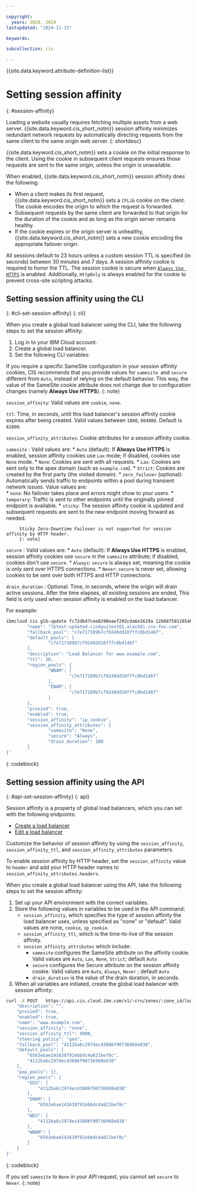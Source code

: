 ```yaml
---

copyright:
  years: 2020, 2024
lastupdated: "2024-11-15"

keywords:

subcollection: cis

---
```


{{site.data.keyword.attribute-definition-list}}

# Setting session affinity
{: #session-affinity}

Loading a website usually requires fetching multiple assets from a web server. {{site.data.keyword.cis_short_notm}} session affinity minimizes redundant network requests by automatically directing requests from the same client to the same origin web server.
{: shortdesc}

{{site.data.keyword.cis_short_notm}} sets a cookie on the initial response to the client. Using the cookie in subsequent client requests ensures those requests are sent to the same origin, unless the origin is unavailable.

When enabled, {{site.data.keyword.cis_short_notm}} session affinity does the following:

* When a client makes its first request, {{site.data.keyword.cis_short_notm}} sets a `CFLib` cookie on the client. The cookie encodes the origin to which the request is forwarded.
* Subsequent requests by the same client are forwarded to that origin for the duration of the cookie and as long as the origin server remains healthy.
* If the cookie expires or the origin server is unhealthy, {{site.data.keyword.cis_short_notm}} sets a new cookie encoding the appropriate failover origin.

All sessions default to 23 hours unless a custom session TTL is specified (in seconds) between 30 minutes and 7 days. A session affinity cookie is required to honor the TTL. The session cookie is secure when [`Always Use HTTPS`](/docs/cis?topic=cis-use-page-rules#page-rules-security) is enabled. Additionally, `HttpOnly` is always enabled for the cookie to prevent cross-site scripting attacks.

## Setting session affinity using the CLI
{: #cli-set-session-affinity}
{: cli}

When you create a global load balancer using the CLI, take the following steps to set the session affinity:

1. Log in to your IBM Cloud account.
1. Create a global load balancer.
1. Set the following CLI variables:

If you require a specific SameSite configuration in your session affinity cookies, CIS recommends that you provide values for `samesite `and `secure` different from `Auto`, instead of relying on the default behavior. This way, the value of the SameSite cookie attribute does not change due to configuration changes (namely **Always Use HTTPS**).
{: note}

`session_affinity`: Valid values are `cookie`, `none`.

`ttl`: Time, in seconds, until this load balancer's session affinity cookie expires after being created. Valid values between `1800`, `604800`. Default is `82800`.

`session_affinity_attributes`: Cookie attributes for a session affinity cookie.

   `samesite`
   :   Valid values are:
      * `Auto` (default): If **Always Use HTTPS** is enabled, session affinity cookies use `Lax` mode; if disabled, cookies use `None` mode.
      * `None`: Cookies are sent with all requests.
      * `Lax`: Cookies are sent only to the apex domain (such as `example.com`).
      * `Strict`: Cookies are created by the first party (the visited domain).
      * `zero_failover` (optional): Automatically sends traffic to endpoints within a pool during transient network issues. Value values are:      
         * `none`: No failover takes place and errors might show to your users.
         * `temporary`: Traffic is sent to other endpoints until the originally pinned endpoint is available.
         * `sticky`: The session affinity cookie is updated and subsequent requests are sent to the new endpoint moving forward as needed.

         Sticky Zero-Downtime Failover is not supported for session affinity by HTTP header.
         {: note}
      
   `secure`
   :   Valid values are:
      * `Auto` (default): If **Always Use HTTPS** is enabled, session affinity cookies use `secure` in the `samesite` attribute; if disabled, cookies don't use `secure`.
      * `Always`: `secure` is always set, meaning the cookie is only sent over HTTPS connections.
      * `Never`: `secure` is never set, allowing cookies to be sent over both HTTPS and HTTP connections.
      
      
   `drain_duration`
   :  Optional. Time, in seconds, where the origin will drain active sessions. After the time elapses, all existing sessions are ended, This field is only used when session affinity is enabled on the load balancer.

For example:

```sh
ibmcloud cis glb-update fc72db47cee8290eaef292cda6e1619a 12b68758126546e0d129c7bbadfa87f0  -s '{
        "name": "lbtest-updated.cindyuitest01.alan501.cns-foo.com",
        "fallback_pool": "c7e717109b7cf9240dd10fffc0bd146f",
        "default_pools": [
                "c7e717109b7cf9240dd10fffc0bd146f"
        ],
        "description": "Load Balancer for www.example.com",
        "ttl": 30,
        "region_pools": {
                "WNAM": [
                        "c7e717109b7cf9240dd10fffc0bd146f"
                ],
                "ENAM": [
                        "c7e717109b7cf9240dd10fffc0bd146f"
                ]
        },
        "proxied": true,
        "enabled": true,
        "session_affinity": "ip_cookie",
        "session_affinity_attributes": {
                "samesite": "None",
                "secure": "Always",
                "drain_duration": 100
        }
}'
```
{: codeblock}

## Setting session affinity using the API
{: #api-set-session-affinity}
{: api}

Session affinity is a property of global load balancers, which you can set with the following endpoints:

* [Create a load balancer](/apidocs/cis#create-load-balancer)
* [Edit a load balancer](/apidocs/cis#edit-load-balancer)

Customize the behavior of session affinity by using the `session_affinity`, `session_affinity_ttl`, and `session_affinity_attributes` parameters.

To enable session affinity by HTTP header, set the `session_affinity` value to `header` and add your
HTTP header names to `session_affinity_attributes.headers`.

When you create a global load balancer using the API, take the following steps to set the session affinity:

1. Set up your API environment with the correct variables.
1. Store the following values in variables to be used in the API command:
    * `session_affinity`, which specifies the type of session affinity the load balancer uses, unless specified as "none" or "default". Valid values are none, `cookie`, `ip_cookie`.
    * `session_affinity_ttl`, which is the time-to-live of the session affinity.
    * `session_affinity_attributes` which include:
        * `samesite` configures the SameSite attribute on the affinity cookie. Valid values are `Auto`, `Lax`, `None`, `Strict`; default `Auto`
        * `secure` configures the Secure attribute on the session affinity cookie. Valid values are `Auto`, `Always`, `Never` ; default `Auto`
        * `drain_duration` is the value of the drain duration, in seconds.
1. When all variables are initiated, create the global load balancer with session affinity:

```sh
curl -X POST   https://api.cis.cloud.ibm.com/v1/:crn/zones/:zone_id/load_balancers   -H 'content-type: application/json'   -H 'x-auth-user-token: Bearer xxxxxx'   -d '{
    "description": "",
    "proxied": true,
    "enabled": true,
    "name": "www.example.com",
    "session_affinity": "none",
    "session_affinity_ttl": 5000,
    "steering_policy": "geo",
    "fallback_pool": "4112ba6c2974ec43886f90736968e838",
    "default_pools": [
        "6563ebae141638f92ebbdc4a821bef8c",
        "4112ba6c2974ec43886f90736968e838"
    ],
    "pop_pools": {},
    "region_pools": {
        "EEU": [
            "4112ba6c2974ec43886f90736968e838"
        ],
        "ENAM": [
            "6563ebae141638f92ebbdc4a821bef8c"
        ],
        "WEU": [
            "4112ba6c2974ec43886f90736968e838"
        ],
        "WNAM": [
            "6563ebae141638f92ebbdc4a821bef8c"
        ]
    }
}'
```
{: codeblock}

If you set `samesite` to `None` in your API request, you cannot set `secure` to `Never`.
{: note} 
